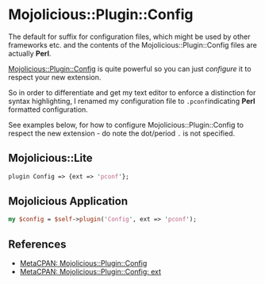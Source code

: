# Mojolicious::Plugin::Config

The default for suffix for configuration files, which might be used by other frameworks etc. and the contents of the Mojolicious::Plugin::Config files are actually **Perl**.

[Mojolicious::Plugin::Config][METACPAN] is quite powerful so you can just _configure_ it to respect your new extension.

So in order to differentiate and get my text editor to enforce a distinction for syntax highlighting, I renamed my configuration file to `.pconf`indicating **Perl** formatted configuration.

See examples below, for how to configure Mojolicious::Plugin::Config to respect the new extension - do note the dot/period `.` is not specified.

## Mojolicious::Lite

```perl
plugin Config => {ext => 'pconf'};
```

## Mojolicious Application

```perl
my $config = $self->plugin('Config', ext => 'pconf');
```

## References

- [MetaCPAN: Mojolicious::Plugin::Config][METACPAN]
- [MetaCPAN: Mojolicious::Plugin::Config: ext][METACPANEXT]

[METACPAN]: https://metacpan.org/pod/Mojolicious::Plugin::Config
[METACPANEXT]: https://metacpan.org/pod/Mojolicious::Plugin::Config#ext
